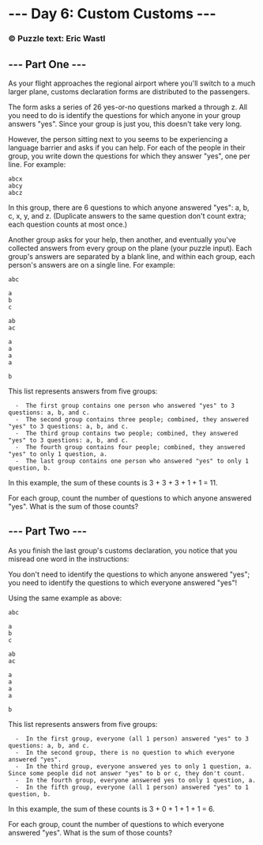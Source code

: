 # --- Day 6: Custom Customs ---
### &copy; Puzzle text: Eric Wastl

## --- Part One ---

As your flight approaches the regional airport where you'll switch to a much larger plane, customs declaration forms are distributed to the passengers.

The form asks a series of 26 yes-or-no questions marked a through z. All you need to do is identify the questions for which anyone in your group answers "yes". Since your group is just you, this doesn't take very long.

However, the person sitting next to you seems to be experiencing a language barrier and asks if you can help. For each of the people in their group, you write down the questions for which they answer "yes", one per line. For example:

```
abcx
abcy
abcz
```

In this group, there are 6 questions to which anyone answered "yes": a, b, c, x, y, and z. (Duplicate answers to the same question don't count extra; each question counts at most once.)

Another group asks for your help, then another, and eventually you've collected answers from every group on the plane (your puzzle input). Each group's answers are separated by a blank line, and within each group, each person's answers are on a single line. For example:

```
abc

a
b
c

ab
ac

a
a
a
a

b
```

This list represents answers from five groups:

```
  -  The first group contains one person who answered "yes" to 3 questions: a, b, and c.
  -  The second group contains three people; combined, they answered "yes" to 3 questions: a, b, and c.
  -  The third group contains two people; combined, they answered "yes" to 3 questions: a, b, and c.
  -  The fourth group contains four people; combined, they answered "yes" to only 1 question, a.
  -  The last group contains one person who answered "yes" to only 1 question, b.
```

In this example, the sum of these counts is 3 + 3 + 3 + 1 + 1 = 11.

For each group, count the number of questions to which anyone answered "yes". What is the sum of those counts?


## --- Part Two ---

As you finish the last group's customs declaration, you notice that you misread one word in the instructions:

You don't need to identify the questions to which anyone answered "yes"; you need to identify the questions to which everyone answered "yes"!

Using the same example as above:

```
abc

a
b
c

ab
ac

a
a
a
a

b
```

This list represents answers from five groups:

```
  -  In the first group, everyone (all 1 person) answered "yes" to 3 questions: a, b, and c.
  -  In the second group, there is no question to which everyone answered "yes".
  -  In the third group, everyone answered yes to only 1 question, a. Since some people did not answer "yes" to b or c, they don't count.
  -  In the fourth group, everyone answered yes to only 1 question, a.
  -  In the fifth group, everyone (all 1 person) answered "yes" to 1 question, b.
```

In this example, the sum of these counts is 3 + 0 + 1 + 1 + 1 = 6.

For each group, count the number of questions to which everyone answered "yes". What is the sum of those counts?

